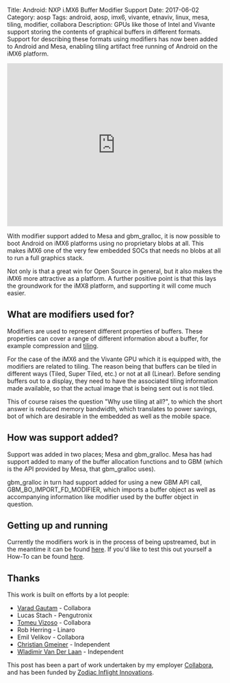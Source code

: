 Title: Android: NXP i.MX6 Buffer Modifier Support
Date: 2017-06-02
Category: aosp
Tags: android, aosp, imx6, vivante, etnaviv, linux, mesa, tiling, modifier, collabora
Description: GPUs like those of Intel and Vivante support storing the contents of graphical buffers in different formats. Support for describing these formats using modifiers has now been added to Android and Mesa, enabling tiling artifact free running of Android on the iMX6 platform.

<iframe width="100%" height="380" src="https://www.youtube.com/embed/Dn7hOa9WiYk" frameborder="0" allowfullscreen></iframe>

With modifier support added to Mesa and gbm_gralloc, it is now possible to boot Android on iMX6
platforms using no proprietary blobs at all.
This makes iMX6 one of the very few embedded SOCs that needs no blobs at all to run a full graphics stack.

Not only is that a great win for Open Source in general, but it also makes the iMX6 more attractive as a platform.
A further positive point is that this lays the groundwork for the iMX8 platform, and supporting it will come much easier.


## What are modifiers used for?
Modifiers are used to represent different properties of buffers. These properties can cover a range of
different information about a buffer, for example compression and [tiling](https://en.wikipedia.org/wiki/Tiled_rendering).

For the case of the iMX6 and the Vivante GPU which it is equipped with, the modifiers are related to tiling.
The reason being that buffers can be tiled in different ways (Tiled, Super Tiled, etc.) or not at all (Linear).
Before sending buffers out to a display, they need to have the associated tiling information made available,
so that the actual image that is being sent out is not tiled.

This of course raises the question "Why use tiling at all?", to which the short answer is reduced memory bandwidth, which
translates to power savings, bot of which are desirable in the embedded as well as the mobile space.


## How was support added?
Support was added in two places; Mesa and gbm_gralloc. Mesa has had support added to many of the buffer allocation
functions and to GBM (which is the API provided by Mesa, that gbm_gralloc uses).

gbm_gralloc in turn had support added for using a new GBM API call, GBM_BO_IMPORT_FD_MODIFIER, which imports
a buffer object as well as accompanying information like modifier used by the buffer object in question.


## Getting up and running
Currently the modifiers work is in the process of being upstreamed, but in the meantime it can be
found [here](https://customer-git.collabora.com/cgit/android-etnaviv/). If you'd like to test
this out yourself a How-To can be found [here](../android-getting-up-and-running-on-the-imx6.html).


## Thanks

This work is built on efforts by a lot people:

  * [Varad Gautam](https://varadgautam.wordpress.com/) - Collabora
  * Lucas Stach - Pengutronix
  * [Tomeu Vizoso](http://blog.tomeuvizoso.net/) - Collabora
  * Rob Herring - Linaro
  * Emil Velikov - Collabora
  * [Christian Gmeiner](https://www.christian-gmeiner.info/) - Independent
  * [Wladimir Van Der Laan](https://laanwj.github.io/) - Independent


This post has been a part of work undertaken by my employer [Collabora](http://www.collabora.com),
and has been funded by [Zodiac Inflight Innovations](http://zii.aero).
